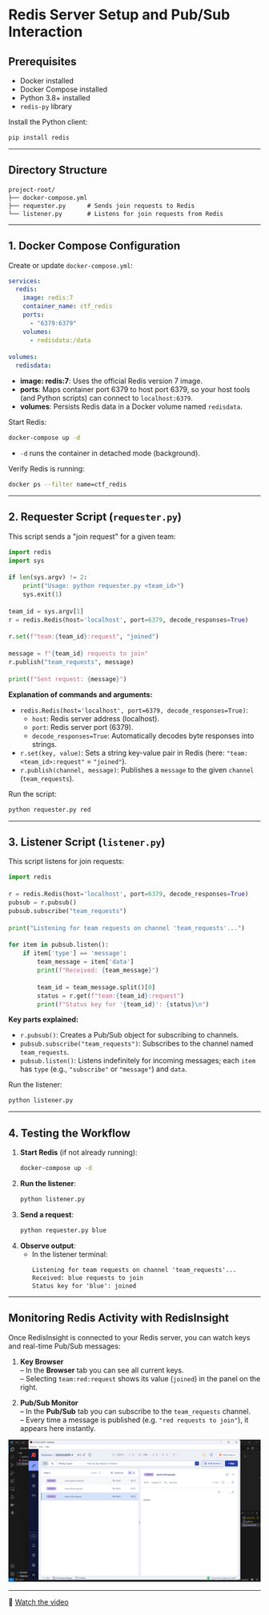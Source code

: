 # Redis Server Setup and Pub/Sub Interaction

## Prerequisites

- Docker installed  
- Docker Compose installed  
- Python 3.8+ installed  
- `redis-py` library  

Install the Python client:

```bash
pip install redis
```

---

## Directory Structure

```
project-root/
├── docker-compose.yml
├── requester.py      # Sends join requests to Redis
└── listener.py       # Listens for join requests from Redis
```

---

## 1. Docker Compose Configuration

Create or update `docker-compose.yml`:

```yaml
services:
  redis:
    image: redis:7
    container_name: ctf_redis
    ports:
      - "6379:6379"
    volumes:
      - redisdata:/data

volumes:
  redisdata:
```

- **image: redis:7**: Uses the official Redis version 7 image.  
- **ports**: Maps container port 6379 to host port 6379, so your host tools (and Python scripts) can connect to `localhost:6379`.  
- **volumes**: Persists Redis data in a Docker volume named `redisdata`.

Start Redis:

```bash
docker-compose up -d
```

- `-d` runs the container in detached mode (background).

Verify Redis is running:

```bash
docker ps --filter name=ctf_redis
```

---

## 2. Requester Script (`requester.py`)

This script sends a "join request" for a given team:

```python
import redis
import sys

if len(sys.argv) != 2:
    print("Usage: python requester.py <team_id>")
    sys.exit(1)

team_id = sys.argv[1]
r = redis.Redis(host='localhost', port=6379, decode_responses=True)

r.set(f"team:{team_id}:request", "joined")

message = f"{team_id} requests to join"
r.publish("team_requests", message)

print(f"Sent request: {message}")

```

**Explanation of commands and arguments:**

- `redis.Redis(host='localhost', port=6379, decode_responses=True)`:  
  - `host`: Redis server address (localhost).  
  - `port`: Redis server port (6379).  
  - `decode_responses=True`: Automatically decodes byte responses into strings.  
- `r.set(key, value)`: Sets a string key-value pair in Redis (here: `"team:<team_id>:request"` = `"joined"`).  
- `r.publish(channel, message)`: Publishes a `message` to the given `channel` (`team_requests`).

Run the script:

```bash
python requester.py red
```

---

## 3. Listener Script (`listener.py`)

This script listens for join requests:

```python
import redis

r = redis.Redis(host='localhost', port=6379, decode_responses=True)
pubsub = r.pubsub()
pubsub.subscribe("team_requests")

print("Listening for team requests on channel 'team_requests'...")

for item in pubsub.listen():
    if item['type'] == 'message':
        team_message = item['data']  
        print(f"Received: {team_message}")
        
        team_id = team_message.split()[0]
        status = r.get(f"team:{team_id}:request")
        print(f"Status key for '{team_id}': {status}\n")

```

**Key parts explained:**

- `r.pubsub()`: Creates a Pub/Sub object for subscribing to channels.  
- `pubsub.subscribe("team_requests")`: Subscribes to the channel named `team_requests`.  
- `pubsub.listen()`: Listens indefinitely for incoming messages; each `item` has `type` (e.g., `"subscribe"` or `"message"`) and `data`.  

Run the listener:

```bash
python listener.py
```

---

## 4. Testing the Workflow

1. **Start Redis** (if not already running):
   ```bash
   docker-compose up -d
   ```
2. **Run the listener**:
   ```bash
   python listener.py
   ```
3. **Send a request**:
   ```bash
   python requester.py blue
   ```
4. **Observe output**:
   - In the listener terminal:
     ```
     Listening for team requests on channel 'team_requests'...
     Received: blue requests to join
     Status key for 'blue': joined
     ```

---

## Monitoring Redis Activity with RedisInsight

Once RedisInsight is connected to your Redis server, you can watch keys and real-time Pub/Sub messages:

1. **Key Browser**  
   – In the **Browser** tab you can see all current keys.  
   – Selecting `team:red:request` shows its value (`joined`) in the panel on the right.

2. **Pub/Sub Monitor**  
   – In the **Pub/Sub** tab you can subscribe to the `team_requests` channel.  
   – Every time a message is published (e.g. `"red requests to join"`), it appears here instantly.

![RedisInsight Key Browser ](redis_insight_example.png)

---
🎥 [Watch the video](https://iutbox.iut.ac.ir/index.php/s/nGpMR9c4xGQ9LRM)

